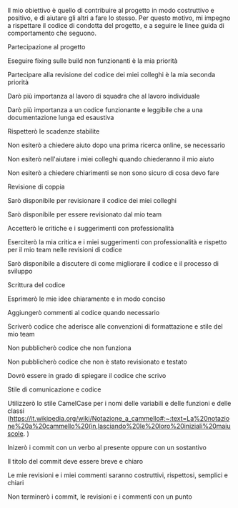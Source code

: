 Il mio obiettivo è quello di contribuire al progetto in modo costruttivo e positivo, e di aiutare gli altri a fare lo stesso. Per questo motivo, mi impegno a rispettare il codice di condotta del progetto, e a seguire le linee guida di comportamento che seguono.



Partecipazione al progetto


Eseguire fixing sulle build non funzionanti è la mia priorità


Partecipare alla revisione del codice dei miei colleghi è la mia seconda priorità


Darò più importanza al lavoro di squadra che al lavoro individuale


Darò più importanza a un codice funzionante e leggibile che a una documentazione lunga ed esaustiva


Rispetterò le scadenze stabilite


Non esiterò a chiedere aiuto dopo una prima ricerca online, se necessario


Non esiterò nell'aiutare i miei colleghi quando chiederanno il mio aiuto

Non esiterò a chiedere chiarimenti se non sono sicuro di cosa devo fare


Revisione di coppia


Sarò disponibile per revisionare il codice dei miei colleghi


Sarò disponibile per essere revisionato dal mio team


Accetterò le critiche e i suggerimenti con professionalità


Eserciterò la mia critica e i miei suggerimenti con professionalità e rispetto per il mio team nelle revisioni di codice

Sarò disponibile a discutere di come migliorare il codice e il processo di sviluppo



Scrittura del codice

Esprimerò le mie idee chiaramente e in modo conciso


Aggiungerò commenti al codice quando necessario


Scriverò codice che aderisce alle convenzioni di formattazione e stile del mio team


Non pubblicherò codice che non funziona


Non pubblicherò codice che non è stato revisionato e testato


Dovrò essere in grado di spiegare il codice che scrivo


Stile di comunicazione e codice

Utilizzerò lo stile CamelCase per i nomi delle variabili e delle funzioni e delle classi (https://it.wikipedia.org/wiki/Notazione_a_cammello#:~:text=La%20notazione%20a%20cammello%20(in,lasciando%20le%20loro%20iniziali%20maiuscole. )

Inizerò i commit con un verbo al presente oppure con un sostantivo

Il titolo del commit deve essere breve e chiaro

Le mie revisioni e i miei commenti saranno costruttivi, rispettosi, semplici e chiari

Non terminerò i commit, le revisioni e i commenti con un punto